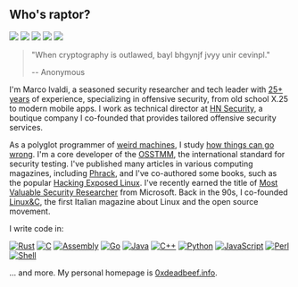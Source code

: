## Who's raptor?
[![](https://img.shields.io/github/stars/0xdea?style=flat&color=yellow)](https://github.com/0xdea)
[![](https://user-badge.committers.top/italy/0xdea.svg?style=flat&color=green)](https://user-badge.committers.top/italy/0xdea)
[![](https://img.shields.io/github/followers/0xdea?style=flat&color=red)](https://github.com/gayanvoice/top-github-users/blob/main/markdown/followers/italy.md)
[![](https://img.shields.io/badge/twitter-%400xdea-blue.svg)](https://twitter.com/0xdea)
[![](https://img.shields.io/badge/mastodon-%40raptor-purple.svg)](https://infosec.exchange/@raptor)

> "When cryptography is outlawed, bayl bhgynjf jvyy unir cevinpl."
>
> -- Anonymous 

I'm Marco Ivaldi, a seasoned security researcher and tech leader with [25+ years](https://packetstormsecurity.com/files/author/191/) of experience, specializing in offensive security, from old school X.25 to modern mobile apps. I work as technical director at [HN Security](https://security.humanativaspa.it/), a boutique company I co-founded that provides tailored offensive security services. 

As a polyglot programmer of [weird machines](https://www.exploit-db.com/?author=315), I study [how things can go wrong](https://how.complexsystems.fail/). I'm a core developer of the [OSSTMM](http://www.osstmm.org/), the international standard for security testing. I've published many articles in various computing magazines, including [Phrack](http://phrack.org/issues/70/13.html#article), and I've co-authored some books, such as the popular [Hacking Exposed Linux](https://www.amazon.com/Hacking-Exposed-Linux/dp/0072262575). I've recently earned the title of [Most Valuable Security Researcher](https://msrc.microsoft.com/blog/2024/08/congratulations-to-the-msrc-2024-most-valuable-security-researchers/) from Microsoft. Back in the 90s, I co-founded [Linux&C](https://0xdeadbeef.info/stuff/lc0.jpg), the first Italian magazine about Linux and the open source movement.

I write code in:  

[![Rust](https://img.shields.io/badge/rust-dea584.svg?style=for-the-badge&logo=rust&logoColor=black)](https://www.rust-lang.org/)
[![C](https://img.shields.io/badge/c-555555.svg?style=for-the-badge&logo=c&logoColor=white)](https://www.open-std.org/jtc1/sc22/wg14/)
[![Assembly](https://img.shields.io/badge/asm-6e4c13.svg?style=for-the-badge&logo=intel&logoColor=white)](https://en.wikipedia.org/wiki/Assembly_language)
[![Go](https://img.shields.io/badge/go-375eab?style=for-the-badge&logo=go&logoColor=white)](https://go.dev/)
[![Java](https://img.shields.io/badge/java-b07219.svg?style=for-the-badge&logo=openjdk&logoColor=white)](https://www.java.com/)
[![C++](https://img.shields.io/badge/c++-f34b7d.svg?style=for-the-badge&logo=c%2b%2b&logoColor=white)](https://isocpp.org/)
[![Python](https://img.shields.io/badge/python-3572a5?style=for-the-badge&logo=python&logoColor=white)](https://www.python.org/)
[![JavaScript](https://img.shields.io/badge/javascript-f1e05a.svg?style=for-the-badge&logo=javascript&logoColor=black)](https://ecma-international.org/publications-and-standards/standards/ecma-262/)
[![Perl](https://img.shields.io/badge/perl-0298c3.svg?style=for-the-badge&logo=perl&logoColor=white)](https://www.perl.org/)
[![Shell](https://img.shields.io/badge/sh-89e051.svg?style=for-the-badge&logo=gnu-bash&logoColor=black)](https://www.gnu.org/software/bash/)

... and more. My personal homepage is [0xdeadbeef.info](https://0xdeadbeef.info/).
